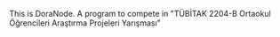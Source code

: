 This is DoraNode. A program to compete in "TÜBİTAK 2204-B Ortaokul Öğrencileri Araştırma Projeleri Yarışması"
